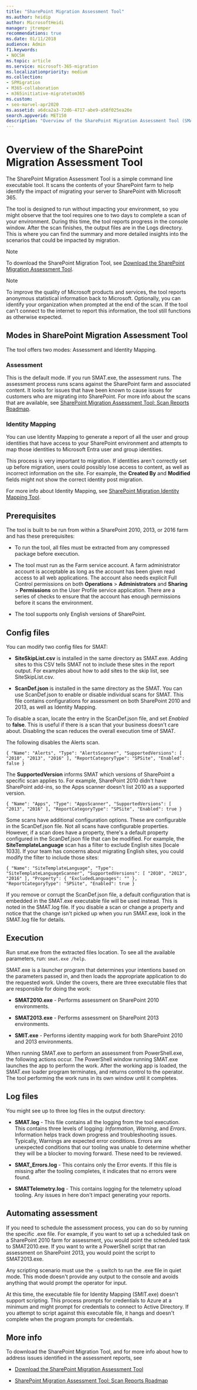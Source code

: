```yaml
---
title: "SharePoint Migration Assessment Tool"
ms.author: heidip
author: MicrosoftHeidi
manager: jtremper
recommendations: true
ms.date: 01/11/2018
audience: Admin
f1.keywords:
- NOCSH
ms.topic: article
ms.service: microsoft-365-migration
ms.localizationpriority: medium
ms.collection:
- SPMigration
- M365-collaboration
- m365initiative-migratetom365
ms.custom:
- seo-marvel-apr2020
ms.assetid: a6dca2a3-72d6-4717-abe9-a58f025ea26e
search.appverid: MET150
description: "Overview of the SharePoint Migration Assessment Tool (SMAT). A tool that helps identify the impact of migrating your server to SharePoint in Microsoft 365."
---
```


# Overview of the SharePoint Migration Assessment Tool

The SharePoint Migration Assessment Tool is a simple command line executable tool. It scans the contents of your SharePoint farm to help identify the impact of migrating your server to SharePoint with Microsoft 365.

The tool is designed to run without impacting your environment, so you might observe that the tool requires one to two days to complete a scan of your environment. During this time, the tool reports progress in the console window. After the scan finishes, the output files are in the Logs directory. This is where you can find the summary and more detailed insights into the scenarios that could be impacted by migration.

> [!NOTE]
> To download the SharePoint Migration Tool, see [Download the SharePoint Migration Assessment Tool](https://www.microsoft.com/download/details.aspx?id=53598).

> [!NOTE]
> To improve the quality of Microsoft products and services, the tool reports anonymous statistical information back to Microsoft. Optionally, you can identify your organization when prompted at the end of the scan. If the tool can't connect to the internet to report this information, the tool still functions as otherwise expected.

## Modes in SharePoint Migration Assessment Tool

The tool offers two modes: Assessment and Identity Mapping.

### Assessment

This is the default mode. If you run SMAT.exe, the assessment runs. The assessment process runs scans against the SharePoint farm and associated content. It looks for issues that have been known to cause issues for customers who are migrating into SharePoint. For more info about the scans that are available, see [SharePoint Migration Assessment Tool: Scan Reports Roadmap](sharepoint-migration-assessment-toolscan-reports-roadmap.md).

### Identity Mapping

You can use Identity Mapping to generate a report of all the user and group identities that have access to your SharePoint environment and attempts to map those identities to Microsoft Entra user and group identities.

This process is very important to migration. If identities aren't correctly set up before migration, users could possibly lose access to content, as well as incorrect information on the site. For example, the **Created By** and **Modified** fields might not show the correct identity post migration.

For more info about Identity Mapping, see [SharePoint Migration Identity Mapping Tool](sharepoint-migration-identity-mapping-tool.md).

## Prerequisites

The tool is built to be run from within a SharePoint 2010, 2013, or 2016 farm and has these prerequisites:

- To run the tool, all files must be extracted from any compressed package before execution.

- The tool must run as the Farm service account. A farm administrator account is acceptable as long as the account has been given read access to all web applications. The account also needs explicit Full Control permissions on both **Operations** > **Administrators** and **Sharing** > **Permissions** on the User Profile service application. There are a series of checks to ensure that the account has enough permissions before it scans the environment.

- The tool supports only English versions of SharePoint.

## Config files

You can modify two config files for SMAT:

- **SiteSkipList.csv** is installed in the same directory as SMAT.exe. Adding sites to this CSV tells SMAT not to include these sites in the report output. For examples about how to add sites to the skip list, see SiteSkipList.csv.

- **ScanDef.json** is installed in the same directory as the SMAT. You can use ScanDef.json to enable or disable individual scans for SMAT. This file contains configurations for assessment on both SharePoint 2010 and 2013, as well as Identity Mapping.

To disable a scan, locate the entry in the ScanDef.json file, and set  *Enabled*  to **false**. This is useful if there is a scan that your business doesn't care about. Disabling the scan reduces the overall execution time of SMAT.

The following disables the Alerts scan.

`{ "Name": "Alerts", "Type": "AlertsScanner", "SupportedVersions": [ "2010", "2013", "2016" ], "ReportCategoryType": "SPSite", "Enabled": false }`

The **SupportedVersion** informs SMAT which versions of SharePoint a specific scan applies to. For example, SharePoint 2010 didn't have SharePoint add-ins, so the Apps scanner doesn't list 2010 as a supported version.

`{ "Name": "Apps", "Type": "AppsScanner", "SupportedVersions": [ "2013", "2016" ], "ReportCategoryType": "SPSite", "Enabled": true }`

Some scans have additional configuration options. These are configurable in the ScanDef.json file. Not all scans have configurable properties. However, if a scan does have a property, there's a default property configured in the ScanDef.json file that can be modified. For example, the **SiteTemplateLanguage** scan has a filter to exclude English sites [locale 1033]. If your team has concerns about migrating English sites, you could modify the filter to include those sites:

`{ "Name": "SiteTemplateLanguage", "Type": "SiteTemplateLanguageScanner", "SupportedVersions": [ "2010", "2013", "2016" ], "Property": { "ExcludedLanguages": "" }, "ReportCategoryType": "SPSite", "Enabled": true }`

If you remove or corrupt the ScanDef.json file, a default configuration that is embedded in the SMAT.exe executable file will be used instead. This is noted in the SMAT.log file. If you disable a scan or change a property and notice that the change isn't picked up when you run SMAT.exe, look in the SMAT.log file for details.

## Execution

Run smat.exe from the extracted files location. To see all the available parameters, run: `smat.exe /help`.

SMAT.exe is a launcher program that determines your intentions based on the parameters passed in, and then loads the appropriate application to do the requested work. Under the covers, there are three executable files that are responsible for doing the work:

- **SMAT2010.exe** - Performs assessment on SharePoint 2010 environments.

- **SMAT2013.exe** - Performs assessment on SharePoint 2013 environments.

- **SMIT.exe** - Performs identity mapping work for both SharePoint 2010 and 2013 environments.

When running SMAT.exe to perform an assessment from PowerShell.exe, the following actions occur. The PowerShell window running SMAT.exe launches the app to perform the work. After the working app is loaded, the SMAT.exe loader program terminates, and returns control to the operator. The tool performing the work runs in its own window until it completes.

## Log files

You might see up to three log files in the output directory:

- **SMAT.log** - This file contains all the logging from the tool execution. This contains three levels of logging: *Information*, *Warning*, and *Errors*. Information helps track down progress and troubleshooting issues. Typically, Warnings are expected error conditions. Errors are unexpected conditions that our tooling was unable to determine whether they will be a blocker to moving forward. These need to be reviewed.

- **SMAT_Errors.log** - This contains only the Error events. If this file is missing after the tooling completes, it indicates that no errors were found.

- **SMATTelemetry.log** - This contains logging for the telemetry upload tooling. Any issues in here don't impact generating your reports.

## Automating assessment

If you need to schedule the assessment process, you can do so by running the specific .exe file. For example, if you want to set up a scheduled task on a SharePoint 2010 farm for assessment, you would point the scheduled task to SMAT2010.exe. If you want to write a PowerShell script that ran assessment on SharePoint 2013, you would point the script to SMAT2013.exe.

Any scripting scenario must use the `-q` switch to run the .exe file in quiet mode. This mode doesn't provide any output to the console and avoids anything that would prompt the operator for input.

At this time, the executable file for Identity Mapping (SMIT.exe) doesn't support scripting. This process prompts for credentials to Azure at a minimum and might prompt for credentials to connect to Active Directory. If you attempt to script against this executable file, it hangs and doesn't complete when the program prompts for credentials.

## More info

To download the SharePoint Migration Tool, and for more info about how to address issues identified in the assessment reports, see

- [Download the SharePoint Migration Assessment Tool ](https://www.microsoft.com/download/details.aspx?id=53598)

- [SharePoint Migration Assessment Tool: Scan Reports Roadmap](sharepoint-migration-assessment-toolscan-reports-roadmap.md)
